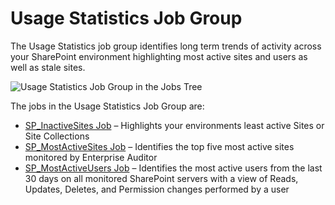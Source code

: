 # Usage Statistics Job Group

The Usage Statistics job group identifies long term trends of activity across your SharePoint
environment highlighting most active sites and users as well as stale sites.

![Usage Statistics Job Group in the Jobs Tree](/img/versioned_docs/accessanalyzer_11.6/accessanalyzer/solutions/sharepoint/activity/usagestatistics/usagestatisticsjobstree.webp)

The jobs in the Usage Statistics Job Group are:

- [SP_InactiveSites Job](/docs/accessanalyzer/11.6/accessanalyzer/solutions/sharepoint/activity/usagestatistics/sp_inactivesites.md)
  – Highlights your environments least active Sites or Site Collections
- [SP_MostActiveSites Job](/docs/accessanalyzer/11.6/accessanalyzer/solutions/sharepoint/activity/usagestatistics/sp_mostactivesites.md)
  – Identifies the top five most active sites monitored by Enterprise Auditor
- [SP_MostActiveUsers Job](/docs/accessanalyzer/11.6/accessanalyzer/solutions/sharepoint/activity/usagestatistics/sp_mostactiveusers.md)
  – Identifies the most active users from the last 30 days on all monitored SharePoint servers with
  a view of Reads, Updates, Deletes, and Permission changes performed by a user
